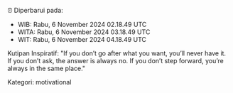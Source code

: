 ⏰ Diperbarui pada:
- WIB: Rabu, 6 November 2024 02.18.49 UTC
- WITA: Rabu, 6 November 2024 03.18.49 UTC
- WIT: Rabu, 6 November 2024 04.18.49 UTC

Kutipan Inspiratif:
"If you don’t go after what you want, you’ll never have it. If you don’t ask, the answer is always no. If you don’t step forward, you’re always in the same place."


Kategori: motivational

